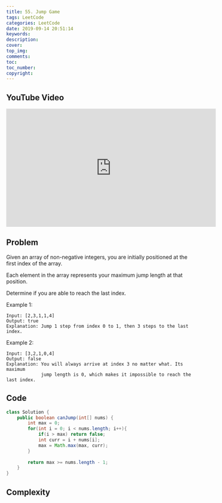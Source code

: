 ```yaml
---
title: 55. Jump Game
tags: LeetCode
categories: LeetCode
date: 2019-09-14 20:51:14
keywords:
description:
cover:
top_img:
comments:
toc:
toc_number:
copyright:
---
```

## YouTube Video
<iframe width="560" height="315" src="https://www.youtube.com/embed/oi3L2OAeU8M" frameborder="0" allow="accelerometer; autoplay; encrypted-media; gyroscope; picture-in-picture" allowfullscreen></iframe>

## Problem
Given an array of non-negative integers, you are initially positioned at the first index of the array.

Each element in the array represents your maximum jump length at that position.

Determine if you are able to reach the last index.

Example 1:
```
Input: [2,3,1,1,4]
Output: true
Explanation: Jump 1 step from index 0 to 1, then 3 steps to the last index.
```
Example 2:
```
Input: [3,2,1,0,4]
Output: false
Explanation: You will always arrive at index 3 no matter what. Its maximum
             jump length is 0, which makes it impossible to reach the last index.
```

## Code
```java
class Solution {
    public boolean canJump(int[] nums) {
        int max = 0;
        for(int i = 0; i < nums.length; i++){
            if(i > max) return false;
            int curr = i + nums[i];
            max = Math.max(max, curr);
        }
        
        return max >= nums.length - 1;
    }
}
```

## Complexity
